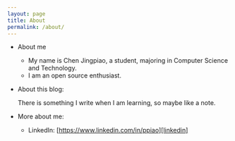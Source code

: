 ```yaml
---
layout: page
title: About
permalink: /about/
---
```


* About me

	* My name is Chen Jingpiao, a student, majoring in Computer Science and Technology.
	* I am an open source enthusiast.

* About this blog:

	There is something I write when I am learning, so maybe like a note.

* More about me:

	* LinkedIn: [https://www.linkedin.com/in/ppiao][linkedin]

[linkedin]: https://www.linkedin.com/in/ppiao
